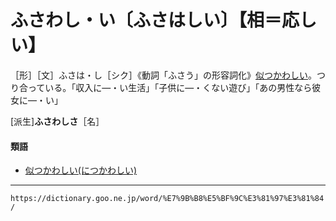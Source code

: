 # ふさわし・い〔ふさはしい〕【相＝応しい】

［形］［文］ふさは・し［シク］《動詞「ふさう」の形容詞化》[似つかわしい](につかわしい（似付かわしい）)。つり合っている。「収入に―・い生活」「子供に―・くない遊び」「あの男性なら彼女に―・い」

\[派生\]**ふさわしさ**［名］

#### 類語

-   [似つかわしい(につかわしい)](につかわしい（似付かわしい）)

---
`https://dictionary.goo.ne.jp/word/%E7%9B%B8%E5%BF%9C%E3%81%97%E3%81%84/`